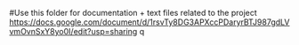 #Use this folder for documentation + text files related to the project
https://docs.google.com/document/d/1rsvTy8DG3APXccPDaryrBTJ987gdLVvmOvnSxY8yo0I/edit?usp=sharing
q